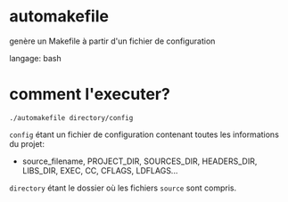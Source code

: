 # automakefile
genère un Makefile à partir d'un fichier de configuration

langage: bash
# comment l'executer?
``./automakefile directory/config ``

``config`` étant un fichier de configuration contenant toutes les informations du projet:

- source_filename, PROJECT_DIR, SOURCES_DIR, HEADERS_DIR, LIBS_DIR, EXEC, CC, CFLAGS, LDFLAGS...

``directory`` étant le dossier où les fichiers ``source`` sont compris.
